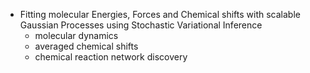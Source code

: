 
* Fitting molecular Energies, Forces and Chemical shifts with scalable Gaussian Processes using Stochastic Variational Inference
  * molecular dynamics
  * averaged chemical shifts
  * chemical reaction network discovery


